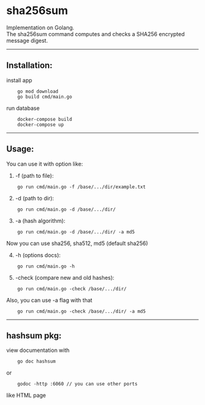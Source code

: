 # sha256sum

Implementation on Golang.<br> 
The sha256sum command computes and checks a SHA256 encrypted message digest.

---
## Installation:
install app
```
    go mod download
    go build cmd/main.go
```
run database
```
    docker-compose build
    docker-compose up
```

---
## Usage:

You can use it with option like:
1. -f (path to file):
```
    go run cmd/main.go -f /base/.../dir/example.txt
```
2. -d (path to dir):
```
    go run cmd/main.go -d /base/.../dir/
```
3. -a (hash algorithm):
```
    go run cmd/main.go -d /base/.../dir/ -a md5
```
Now you can use sha256, sha512, md5 (default sha256)

4. -h (options docs):
```
    go run cmd/main.go -h
```

5. -check (compare new and old hashes):
```
    go run cmd/main.go -check /base/.../dir/
```
Also, you can use -a flag with that
```
    go run cmd/main.go -check /base/.../dir/ -a md5
```

---
## hashsum pkg:
view documentation with
```
    go doc hashsum
```
or
```
    godoc -http :6060 // you can use other ports
```
like HTML page